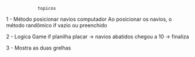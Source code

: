                 topicos 

1 - Método posicionar navios computador
        Ao posicionar os navios, o método randômico
        if vazio ou preenchido

2 - Logica Game
        if planilha
        placar -> navios abatidos
        chegou a 10 -> finaliza

3 - Mostra as duas grelhas
        

